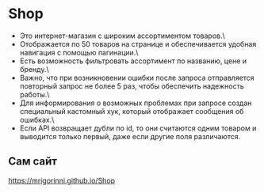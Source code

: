 # Shop

* Это интернет-магазин с широким ассортиментом товаров.\
* Отображается по 50 товаров на странице и обеспечивается удобная навигация с помощью пагинации.\
* Есть возможность фильтровать ассортимент по названию, цене и бренду.\
* Важно, что при возникновении ошибки после запроса отправляется повторный запрос не более 5 раз, чтобы обеспечить надежность работы.\
* Для информирования о возможных проблемах при запросе создан специальный кастомный хук, который отображает сообщения об ошибках.\
* Если API возвращает дубли по id, то они считаются одним товаром и выводится только первый, даже если другие поля различаются.

## Сам сайт
https://mrigorinni.github.io/Shop